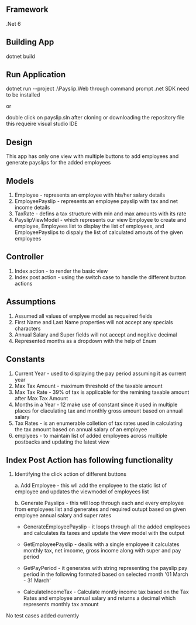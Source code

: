 Framework
-------------

.Net 6 

Building App
----------------

dotnet build

Run Application
---------------------

dotnet run --project .\Payslip.Web through command prompt .net SDK need to be installed

or

double click on payslip.sln after cloning or downloading the repository file this requeire visual studio IDE

Design
--------
This app has only one view with multiple buttons to add employees and generate payslips for the added employees

Models
---------
1. Employee - represents an employee with his/her salary details
2. EmployeePayslip - represents an employee payslip with tax and net income details
3. TaxRate - defins a tax structure with min and max amounts with its rate
4. PayslipViewModel - which represents our view Employee to create and employee, Employees list to display the list of employees, and EmployeePayslips to dispaly the list of calculated amouts of the given employees

Controller
-------------
1. Index action - to render the basic view
2. Index post action - using the switch case to handle the different button actions

Assumptions 
-----------------
1. Assumed all values of emplyee model as requeired fields
2. First Name and Last Name properties will not accept any specials characters
3. Annual Salary and Super fields will not accept and negitive decimal
4. Represented months as a dropdown with the help of Enum

Constants
-------------
1. Current Year - used to displaying the pay period assuming it as current year
2. Max Tax Amount - maximum threshold of the taxable amount 
3. Max Tax Rate - 39% of tax is applicable for the remining taxable amount after Max Tax Amount
4. Months in a Year - 12 make use of constant since it used in multiple places for claculating tax and monthly gross amount based on annual salary
5. Tax Rates - is an enumerable colletion of tax rates used in calculating the tax amount based on annual salary of an employee
6. emplyees - to maintain list of added employees across multiple postbacks and updating the latest view

Index Post Action has following functionality
------------------------------------------------------

1. Identifying the click action of different buttons

	a. Add Employee - this wll add the  employee to the static list of employee and updates the viewmodel of employees list
  
	b. Generate Payslips - this will loop through each and every employee from employees list and generates and required outupt based on given employee annual salary and super rates
		
    - GenerateEmployeePayslip - it loops through all the added employees and calculates its taxes and update the view model with the output
		
    - GetEmployeePayslip - deails with a single employee it calculates monthly tax, net imcome, gross income along with super and pay period
		
    - GetPayPeriod - it generates with string representing the payslip pay period in the following formated based on selected month '01 March - 31 March'
		
    - CalculateIncomeTax - Calculate montly income tax based on the Tax Rates and employee annual salary and returns a decimal which represents monthly tax amount


No test cases added currently
